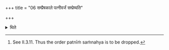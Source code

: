 +++
title = "06 सम्प्रैषकाले पत्नीवर्जं सम्प्रेष्यति"

+++

<details><summary>थिते</summary>

6. At the time of giving the orders he gives order without (that which refers to) the wife of the sacrificer.[^1]   

[^1]: See II.3.11. Thus the order patnīṁ saṁnahya is to be dropped.   
</details>
